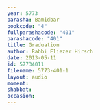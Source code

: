 ```yaml
---
year: 5773
parasha: Bamidbar
bookcode: "4"
fullparashacode: "401"
parashacode: "401"
title: Graduation
author: Rabbi Eliezer Hirsch
date: 2013-05-11
id: 57734011
filename: 5773-401-1
layout: audio
moment: 
shabbat: 
occasion: 
---
```

